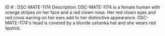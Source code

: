 ID # : DSC-MATE-1174
Description: DSC-MATE-1174 is a female human with orange stripes on her face and a red clown nose. Her red clown eyes and red cross earring on her ears add to her distinctive appearance. DSC-MATE-1174's head is covered by a blonde ushanka hat and she wears red lipstick.